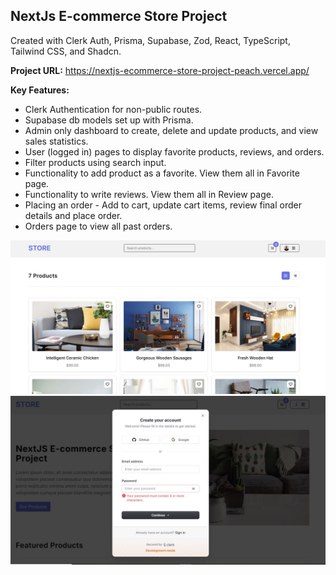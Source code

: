 ## NextJs E-commerce Store Project

Created with Clerk Auth, Prisma, Supabase, Zod, React, TypeScript, Tailwind CSS, and Shadcn.

**Project URL:**
https://nextjs-ecommerce-store-project-peach.vercel.app/

**Key Features:**

- Clerk Authentication for non-public routes.
- Supabase db models set up with Prisma.
- Admin only dashboard to create, delete and update products, and view sales statistics.
- User (logged in) pages to display favorite products, reviews, and orders.
- Filter products using search input.
- Functionality to add product as a favorite. View them all in Favorite page.
- Functionality to write reviews. View them all in Review page.
- Placing an order - Add to cart, update cart items, review final order details and place order.
- Orders page to view all past orders.

<a href='https://nextjs-ecommerce-store-project-peach.vercel.app/' target='_blank'>
<img src='/public/e1.JPG' width='700' alt='project image'>
</a>

<a href='https://nextjs-ecommerce-store-project-peach.vercel.app/' target='_blank'>
<img src='/public/e2.JPG' width='700' alt='project image'>
</a>
